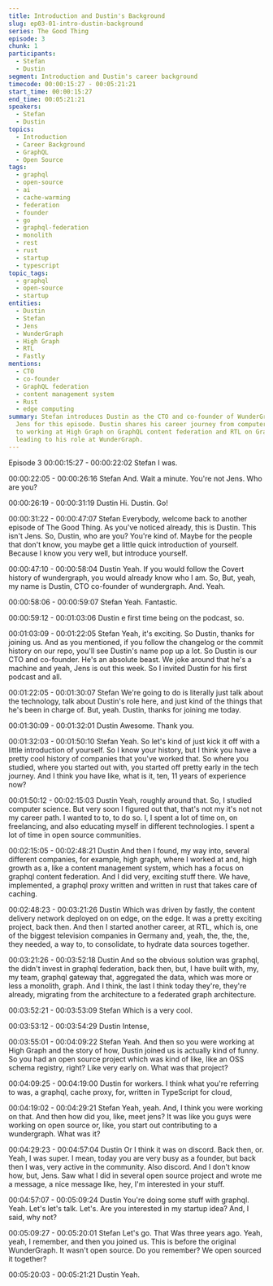 ```yaml
---
title: Introduction and Dustin's Background
slug: ep03-01-intro-dustin-background
series: The Good Thing
episode: 3
chunk: 1
participants:
  - Stefan
  - Dustin
segment: Introduction and Dustin's career background
timecode: 00:00:15:27 - 00:05:21:21
start_time: 00:00:15:27
end_time: 00:05:21:21
speakers:
  - Stefan
  - Dustin
topics:
  - Introduction
  - Career Background
  - GraphQL
  - Open Source
tags:
  - graphql
  - open-source
  - ai
  - cache-warming
  - federation
  - founder
  - go
  - graphql-federation
  - monolith
  - rest
  - rust
  - startup
  - typescript
topic_tags:
  - graphql
  - open-source
  - startup
entities:
  - Dustin
  - Stefan
  - Jens
  - WunderGraph
  - High Graph
  - RTL
  - Fastly
mentions:
  - CTO
  - co-founder
  - GraphQL federation
  - content management system
  - Rust
  - edge computing
summary: Stefan introduces Dustin as the CTO and co-founder of WunderGraph, replacing
  Jens for this episode. Dustin shares his career journey from computer science studies
  to working at High Graph on GraphQL content federation and RTL on GraphQL gateways,
  leading to his role at WunderGraph.
---
```


Episode 3
00:00:15:27 - 00:00:22:02
Stefan
I was.

00:00:22:05 - 00:00:26:16
Stefan
And. Wait a minute. You're not Jens. Who are you?

00:00:26:19 - 00:00:31:19
Dustin
Hi. Dustin. Go!

00:00:31:22 - 00:00:47:07
Stefan
Everybody, welcome back to another episode of The Good Thing. As you've noticed already,
this is Dustin. This isn't Jens. So, Dustin, who are you? You're kind of. Maybe for the people that
don't know, you maybe get a little quick introduction of yourself. Because I know you very well,
but introduce yourself.

00:00:47:10 - 00:00:58:04
Dustin
Yeah. If you would follow the Covert history of wundergraph, you would already know who I am.
So, But, yeah, my name is Dustin, CTO co-founder of wundergraph. And. Yeah.

00:00:58:06 - 00:00:59:07
Stefan
Yeah. Fantastic.

00:00:59:12 - 00:01:03:06
Dustin
e first time being on the podcast, so.

00:01:03:09 - 00:01:22:05
Stefan
Yeah, it's exciting. So Dustin, thanks for joining us. And as you mentioned, if you follow the
changelog or the commit history on our repo, you'll see Dustin's name pop up a lot. So Dustin is
our CTO and co-founder. He's an absolute beast. We joke around that he's a machine and
yeah, Jens is out this week. So I invited Dustin for his first podcast and all.

00:01:22:05 - 00:01:30:07
Stefan
We're going to do is literally just talk about the technology, talk about Dustin's role here, and just
kind of the things that he's been in charge of. But, yeah. Dustin, thanks for joining me today.

00:01:30:09 - 00:01:32:01
Dustin
Awesome. Thank you.

00:01:32:03 - 00:01:50:10
Stefan
Yeah. So let's kind of just kick it off with a little introduction of yourself. So I know your history,
but I think you have a pretty cool history of companies that you've worked that. So where you
studied, where you started out with, you started off pretty early in the tech journey. And I think
you have like, what is it, ten, 11 years of experience now?

00:01:50:12 - 00:02:15:03
Dustin
Yeah, roughly around that. So, I studied computer science. But very soon I figured out that,
that's not my it's not not my career path. I wanted to to, to do so. I, I spent a lot of time on, on
freelancing, and also educating myself in different technologies. I spent a lot of time in open
source communities.

00:02:15:05 - 00:02:48:21
Dustin
And then I found, my way into, several different companies, for example, high graph, where I
worked at and, high growth as a, like a content management system, which has a focus on
graphql content federation. And I did very, exciting stuff there. We have, implemented, a graphql
proxy written and written in rust that takes care of caching.

00:02:48:23 - 00:03:21:26
Dustin
Which was driven by fastly, the content delivery network deployed on on edge, on the edge. It
was a pretty exciting project, back then. And then I started another career, at RTL, which is, one
of the biggest television companies in Germany and, yeah, the, the, the, they needed, a way to,
to consolidate, to hydrate data sources together.

00:03:21:26 - 00:03:52:18
Dustin
And so the obvious solution was graphql, the didn't invest in graphql federation, back then, but, I
have built with, my, my team, graphql gateway that, aggregated the data, which was more or
less a monolith, graph. And I think, the last I think today they're, they're already, migrating from
the architecture to a federated graph architecture.

00:03:52:21 - 00:03:53:09
Stefan
Which is a very cool.

00:03:53:12 - 00:03:54:29
Dustin
Intense,

00:03:55:01 - 00:04:09:22
Stefan
Yeah. And then so you were working at High Graph and the story of how, Dustin joined us is
actually kind of funny. So you had an open source project which was kind of like, like an OSS
schema registry, right? Like very early on. What was that project?

00:04:09:25 - 00:04:19:00
Dustin
for workers.
I think what you're referring to was, a graphql, cache proxy, for, written in TypeScript for cloud,

00:04:19:02 - 00:04:29:21
Stefan
Yeah, yeah. And, I think you were working on that. And then how did you, like, meet jens? It was
like you guys were working on open source or, like, you start out contributing to a wundergraph.
What was it?

00:04:29:23 - 00:04:57:04
Dustin
Or I think it was on discord. Back then, or. Yeah, I was super. I mean, today you are very busy
as a founder, but back then I was, very active in the community. Also discord. And I don't know
how, but, Jens. Saw what I did in several open source project and wrote me a message, a nice
message like, hey, I'm interested in your stuff.

00:04:57:07 - 00:05:09:24
Dustin
You're doing some stuff with graphql. Yeah. Let's let's talk. Let's. Are you interested in my
startup idea? And, I said, why not?

00:05:09:27 - 00:05:20:01
Stefan
Let's go. That Was three years ago. Yeah, yeah, I remember, and then you joined us. This is
before the original WunderGraph. It wasn't open source. Do you remember? We open sourced it
together?

00:05:20:03 - 00:05:21:21
Dustin
Yeah. 